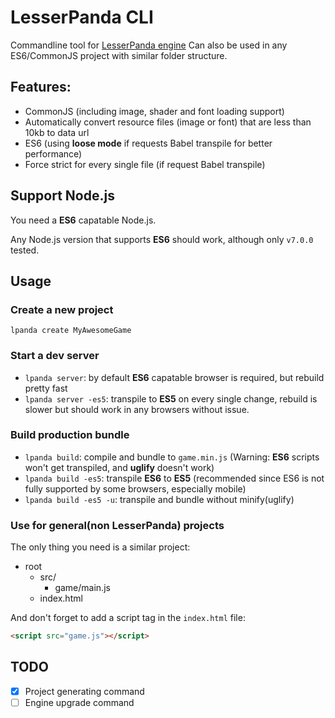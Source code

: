 # LesserPanda CLI

Commandline tool for [LesserPanda engine](https://github.com/pixelpicosean/lesser-panda)
Can also be used in any ES6/CommonJS project with similar folder structure.

## Features:

- CommonJS (including image, shader and font loading support)
- Automatically convert resource files (image or font) that are less than 10kb to data url
- ES6 (using **loose mode** if requests Babel transpile for better performance)
- Force strict for every single file (if request Babel transpile)

## Support Node.js

You need a **ES6** capatable Node.js.

Any Node.js version that supports **ES6** should work, although only `v7.0.0` tested.

## Usage

### Create a new project

`lpanda create MyAwesomeGame`

### Start a dev server

- `lpanda server`: by default **ES6** capatable browser is required, but rebuild pretty fast
- `lpanda server -es5`: transpile to **ES5** on every single change, rebuild is slower but should work in any browsers without issue.

### Build production bundle

- `lpanda build`: compile and bundle to `game.min.js` (Warning: **ES6** scripts won't get transpiled, and **uglify** doesn't work)
- `lpanda build -es5`: transpile **ES6** to **ES5** (recommended since ES6 is not fully supported by some browsers, especially mobile)
- `lpanda build -es5 -u`: transpile and bundle without minify(uglify)

### Use for general(non LesserPanda) projects

The only thing you need is a similar project:

- root
  - src/
    - game/main.js
  - index.html

And don't forget to add a script tag in the `index.html` file:

```html
<script src="game.js"></script>
```

## TODO

- [x] Project generating command
- [ ] Engine upgrade command
